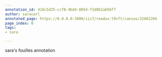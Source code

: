 ```yaml
---
annotation_id: 418c5d25-ccf8-4bd4-8054-f1d861a656f7
author: saracarl
annotated_page: https://0.0.0.0:3000/iiif/readux:t9vft/canvas/32862204.5243.emory.edu$0
page_index: 0
tags:
- sara

---
```

<p>sara's fouilles annotation</p>